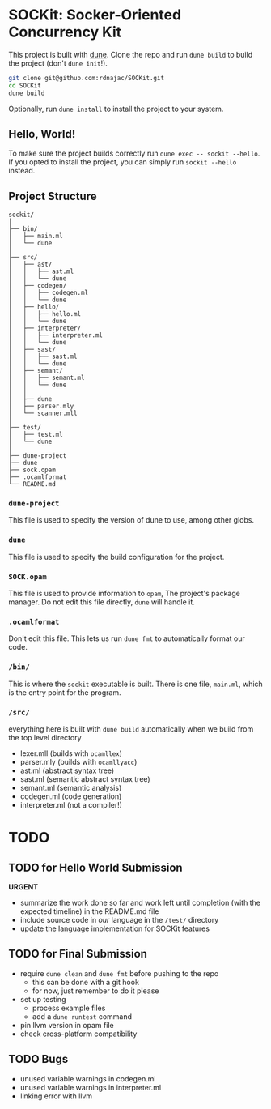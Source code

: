 # SOCKit: Socker-Oriented Concurrency Kit
This project is built with [dune](https://dune.build/). Clone the repo and run `dune build` to build the project (don't `dune init`!).

```sh
git clone git@github.com:rdnajac/SOCKit.git
cd SOCKit
dune build
```

Optionally, run `dune install` to install the project to your system.

## Hello, World!
To make sure the project builds correctly run `dune exec -- sockit --hello`.
If you opted to install the project, you can simply run `sockit --hello` instead.

## Project Structure
```
sockit/
│
├── bin/
│   ├── main.ml
│   └── dune
│
├── src/
│   ├── ast/
│   │   ├── ast.ml
│   │   └── dune
│   ├── codegen/
│   │   ├── codegen.ml
│   │   └── dune
│   ├── hello/
│   │   ├── hello.ml
│   │   └── dune
│   ├── interpreter/
│   │   ├── interpreter.ml
│   │   └── dune
│   ├── sast/
│   │   ├── sast.ml
│   │   └── dune
│   ├── semant/
│   │   ├── semant.ml
│   │   └── dune
│   │
│   ├── dune
│   ├── parser.mly
│   └── scanner.mll
│
├── test/
│   ├── test.ml
│   └── dune
│
├── dune-project
├── dune
├── sock.opam
├── .ocamlformat
└── README.md

```

### `dune-project`
This file is used to specify the version of dune to use, among other globs.

### `dune`
This file is used to specify the build configuration for the project. 

### `SOCK.opam`
This file is used to provide information to `opam`, The project's package manager. Do not edit this file directly, `dune` will handle it.

### `.ocamlformat`
Don't edit this file. This lets us run `dune fmt` to automatically format our code.

### `/bin/`
This is where the `sockit` executable is built. There is one file, `main.ml`, which is the entry point for the program.

### `/src/`
everything here is built with `dune build` automatically when we build from the top level directory
* lexer.mll (builds with `ocamllex`)
* parser.mly (builds with `ocamllyacc`)
* ast.ml (abstract syntax tree)
* sast.ml (semantic abstract syntax tree)
* semant.ml (semantic analysis)
* codegen.ml (code generation)
* interpreter.ml (not a compiler!)

# TODO
## TODO for Hello World Submission
**URGENT**

* summarize the work done so far and work left until completion (with the expected timeline) in the README.md file
* include source code in *our* language in the `/test/` directory
* update the language implementation for SOCKit features

## TODO for Final Submission
* require `dune clean` and `dune fmt` before pushing to the repo
    - this can be done with a git hook
    - for now, just remember to do it please
* set up testing
    - process example files
    - add a `dune runtest` command
* pin llvm version in opam file
* check cross-platform compatibility

## TODO Bugs
* unused variable warnings in codegen.ml
* unused variable warnings in interpreter.ml
* linking error with llvm


